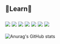<br>

<h2>💬Learn💬
<br>
<br>
<img src="https://img.shields.io/badge/C-A8B9CC?style=for-the-badge&logo=c&logoColor=white">
<img src="https://img.shields.io/badge/C++-00599C?style=for-the-badge&logo=c++&logoColor=white">
<img src="https://img.shields.io/badge/PHP-777BB4?style=for-the-badge&logo=php&logoColor=white">
<img src="https://img.shields.io/badge/JavaScript-F7DF1E?style=for-the-badge&logo=javascript&logoColor=white">
<img src="https://img.shields.io/badge/CSS3-1572B6?style=for-the-badge&logo=CSS3&logoColor=white">
<img src="https://img.shields.io/badge/HTML5-E34F26?style=for-the-badge&logo=HTML5&logoColor=white">
<img src="https://img.shields.io/badge/MYSQL-4479A1?style=for-the-badge&logo=MYSQL&logoColor=white">
</h2>


![Anurag's GitHub stats](https://github-readme-stats.vercel.app/api?username=OhSSangHoon&show_icons=true&theme=radical)

<!--
**OhSSangHoon/OhSSangHoon** is a ✨ _special_ ✨ repository because its `README.md` (this file) appears on your GitHub profile.
